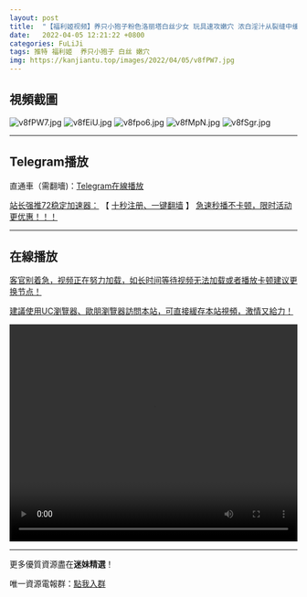 ```yaml
---
layout: post
title:  "【福利姬视频】养只小狍子粉色洛丽塔白丝少女 玩具速攻嫩穴 浓白淫汁从裂缝中缓缓溢出"
date:   2022-04-05 12:21:22 +0800
categories: FuLiJi
tags: 推特 福利姬  养只小狍子 白丝 嫩穴
img: https://kanjiantu.top/images/2022/04/05/v8fPW7.jpg
---
```



## 視頻截圖

![v8fPW7.jpg](https://kanjiantu.top/images/2022/04/05/v8fPW7.jpg)
![v8fEiU.jpg](https://kanjiantu.top/images/2022/04/05/v8fEiU.jpg)
![v8fpo6.jpg](https://kanjiantu.top/images/2022/04/05/v8fpo6.jpg)
![v8fMpN.jpg](https://kanjiantu.top/images/2022/04/05/v8fMpN.jpg)
![v8fSgr.jpg](https://kanjiantu.top/images/2022/04/05/v8fSgr.jpg)

* * *
## Telegram播放

直通車（需翻墻)：[Telegram在線播放](https://t.me/mimeijingxuan/462)

<u>站长强推72稳定加速器：</u> 【 [十秒注册、一键翻墙](https://72vpn.xyz/#/register?code=mimei) 】
<u>  急速秒播不卡顿，限时活动更优惠！！！</u>
* * *
## 在線播放
<u>客官别着急，视频正在努力加载，如长时间等待视频无法加载或者播放卡顿建议更换节点！</u>

<u>建議使用UC瀏覽器、歐朋瀏覽器訪問本站，可直接緩存本站視頻，激情又給力！</u>
<center><video src="https://cdn.publer.io/uploads/videos/624b2391db2797129f4a637d/41243ed222981f9073c52f9ed2e593b4.mp4" width="100%" height="380px" controls="controls"></video></center>

* * *
更多優質資源盡在**迷妹精選**！

唯一資源電報群：[點我入群](https://t.me/mimeijingxuan)


